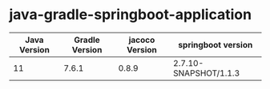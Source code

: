 # java-gradle-springboot-application


|Java Version   |Gradle Version |jacoco Version |springboot version|
|-----------    |-----------    |-----------    |-----------    |
|11|7.6.1|0.8.9|2.7.10-SNAPSHOT/1.1.3|

